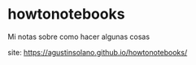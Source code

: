 # howtonotebooks
Mi notas sobre como hacer algunas cosas

site:  https://agustinsolano.github.io/howtonotebooks/
